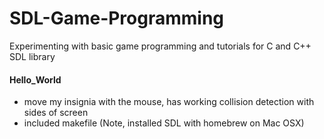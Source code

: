 # SDL-Game-Programming
 Experimenting with basic game programming and tutorials for C and C++ SDL library
 
#### Hello_World
  - move my insignia with the mouse, has working collision detection with sides of screen
  - included makefile (Note, installed SDL with homebrew on Mac OSX)
  
